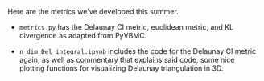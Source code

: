 Here are the metrics we've developed this summer. 

- `metrics.py` has the Delaunay CI metric, euclidean metric, and KL divergence as adapted from PyVBMC. 

- `n_dim_Del_integral.ipynb` includes the code for the Delaunay CI metric again, as well as commentary that explains said code, some nice plotting functions for visualizing Delaunay triangulation in 3D.